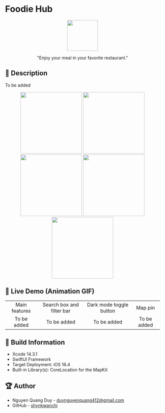 # Foodie Hub
<div align="center">
    <image width="100" src="./FoodieHub/Assets.xcassets/AppIcon.appiconset/app-icon.png">
</div>
<p align="center">"Enjoy your meal in your favorite restaurant."</p>

## 📖 Description
To be added
<div align="center">
    <image width="200" src="./Screenshots/app-icon.png">
    <image width="200" src="./Screenshots/welcome-view.png">
    <image width="200" src="./Screenshots/navigation-list-view.png">
    <image width="200" src="./Screenshots/detail-view-1.png">
    <image width="200" src="./Screenshots/detail-view-2.png">
</div>

## 🔮 Live Demo (Animation GIF)
<table align="center">
    <tr>
        <td align="center">Main features</td>
        <td align="center">Search box and filter bar</td>
        <td align="center">Dark mode toggle button</td>
        <td align="center">Map pin</td>
    </tr>
    <tr>
        <td align="center">To be added</td>
        <td align="center">To be added</td>
        <td align="center">To be added</td>
        <td align="center">To be added</td>
    </tr>
</table>

## 🔧 Build Information
- Xcode 14.3.1
- SwiftUI Framework
- Target Deployment: iOS 16.4
- Built-in Library(s): CoreLocation for the MapKit

## 🏆 Author
- Nguyen Quang Duy - duynguyenquang412@gmail.com
- GitHub - [shynkwanchi](https://github.com/shynkwanchi)
